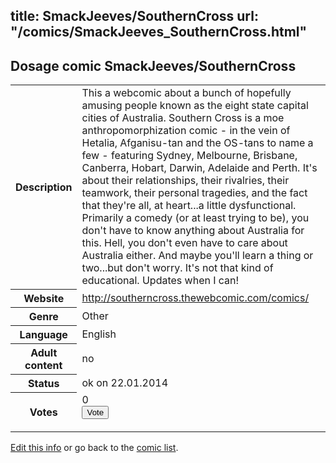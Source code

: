 title: SmackJeeves/SouthernCross
url: "/comics/SmackJeeves_SouthernCross.html"
---
Dosage comic SmackJeeves/SouthernCross
-----------------------------------------

<p id="msg"></p>
<script type="text/javascript">
if (window.location.search === '?edit_info_mail=sent_ok') {
  var elem = document.getElementById("msg");
  elem.innerHTML = 'Edited information sucessfully sent for review, which is usually done daily. Thanks!';
  elem.className = 'ok';
}
</script>
<table class="comicinfo">
<tr>
<th>Description</th><td>This a webcomic about a bunch of hopefully amusing people known as the eight state capital cities of Australia. Southern Cross is a moe anthropomorphization comic - in the vein of Hetalia, Afganisu-tan and the OS-tans to name a few - featuring Sydney, Melbourne, Brisbane, Canberra, Hobart, Darwin, Adelaide and Perth. It's about their relationships, their rivalries, their teamwork, their personal tragedies, and the fact that they're all, at heart...a little dysfunctional. Primarily a comedy (or at least trying to be), you don't have to know anything about Australia for this. Hell, you don't even have to care about Australia either. And maybe you'll learn a thing or two...but don't worry. It's not that kind of educational. Updates when I can!</td>
</tr>
<tr>
<th>Website</th><td><a href="http://southerncross.thewebcomic.com/comics/">http://southerncross.thewebcomic.com/comics/</a></td>
</tr>
<tr>
<th>Genre</th><td>Other</td>
</tr>
<tr>
<th>Language</th><td>English</td>
</tr>
<tr>
<th>Adult content</th><td>no</td>
</tr>
<tr>
<th>Status</th><td>ok on 22.01.2014</td>
</tr>
<tr>
<th>Votes</th><td>0
<form action="http://gaecounter.appspot.com/count/" method="POST">
<input name="name" type="hidden" value="SmackJeeves_SouthernCross"/>
<input name="uid" type="hidden" id="voteuid" value=""/>
<input type="submit" value="Vote"/>
</form>
</td>
</tr>
</table>
<script type="text/javascript">
var ua = navigator.userAgent;
document.getElementById("voteuid").value = ua.replace(/[^a-zA-Z0-9\._:]/g , "_");;
</script>

[Edit this info](SmackJeeves_SouthernCross_edit.html) or go back to the [comic list](../comic-index.html).
